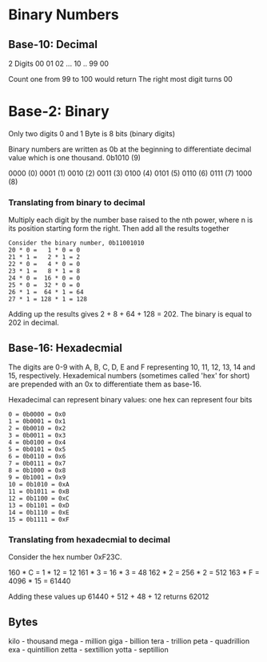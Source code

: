 # Binary Numbers 

## Base-10: Decimal 

2 Digits
00
01 
02 
...
10
.. 
99
00

Count one from 99 to 100 would return 
The right most digit turns 00 


# Base-2: Binary 

Only two digits 0 and 1 
Byte is 8 bits (binary digits)

Binary numbers are written as 0b at the beginning to differentiate decimal value which is one thousand. 0b1010 (9)

0000 (0)
0001 (1)
0010 (2)
0011 (3)
0100 (4)
0101 (5)
0110 (6)
0111 (7)
1000 (8)

### Translating from binary to decimal 

Multiply each digit by the number base raised to the nth power, where n is its position starting form the right. Then add all the results together 

```
Consider the binary number, 0b11001010
20 * 0 =   1 * 0 = 0
21 * 1 =   2 * 1 = 2
22 * 0 =   4 * 0 = 0
23 * 1 =   8 * 1 = 8
24 * 0 =  16 * 0 = 0
25 * 0 =  32 * 0 = 0
26 * 1 =  64 * 1 = 64
27 * 1 = 128 * 1 = 128
```

Adding up the results gives 2 + 8 + 64 + 128 = 202. The binary is equal to 202 in decimal. 


## Base-16: Hexadecmial 

The digits are 0-9 with A, B, C, D, E and F representing 10, 11, 12, 13, 14 and 15, respectively. Hexademical numbers (sometimes called 'hex' for short) are prepended with an 0x to differentiate them as base-16.

Hexadecimal can represent binary values: one hex can represent four bits

```
0 = 0b0000 = 0x0
1 = 0b0001 = 0x1
2 = 0b0010 = 0x2
3 = 0b0011 = 0x3
4 = 0b0100 = 0x4
5 = 0b0101 = 0x5
6 = 0b0110 = 0x6
7 = 0b0111 = 0x7
8 = 0b1000 = 0x8
9 = 0b1001 = 0x9
10 = 0b1010 = 0xA
11 = 0b1011 = 0xB
12 = 0b1100 = 0xC
13 = 0b1101 = 0xD
14 = 0b1110 = 0xE
15 = 0b1111 = 0xF
```

### Translating from hexadecmial to decimal 
Consider the hex number 0xF23C. 

160 * C =    1 * 12 = 12
161 * 3 =   16 *  3 = 48
162 * 2 =  256 *  2 = 512
163 * F = 4096 * 15 = 61440

Adding these values up 61440 + 512 + 48 + 12 returns 62012 

## Bytes 
kilo - thousand
mega - million
giga - billion
tera - trillion
peta - quadrillion
exa - quintillion
zetta - sextillion
yotta - septillion
